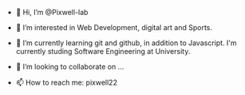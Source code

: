 - 👋 Hi, I’m @Pixwell-lab


- 👀 I’m interested in Web Development, digital art and Sports.
- 🌱 I’m currently learning git and github, in addition to Javascript. I'm currently studing Software Engineering at University.
- 💞️ I’m looking to collaborate on ...
- 📫 How to reach me: pixwell22

<!---
Pixwell-lab/Pixwell-lab is a ✨ special ✨ repository because its `README.md` (this file) appears on your GitHub profile.
You can click the Preview link to take a look at your changes.
--->
